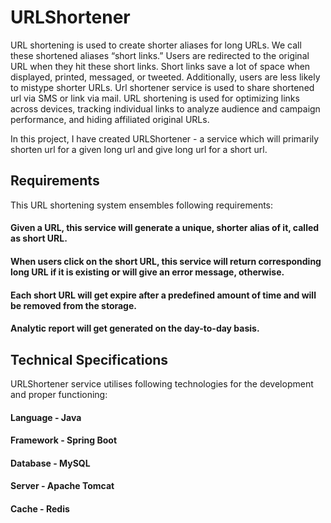 # URLShortener

URL shortening is used to create shorter aliases for long URLs. We call these shortened aliases “short links.” Users are redirected to the original URL when they hit these short links. Short links save a lot of space when displayed, printed, messaged, or tweeted. Additionally, users are less
likely to mistype shorter URLs. Url shortener service is used to share shortened url via SMS or link via mail. URL shortening is used for optimizing links across devices, tracking individual links to analyze audience and campaign performance, and hiding affiliated original URLs.

In this project, I have created URLShortener - a service which will primarily shorten url for a given long
url and give long url for a short url.

## Requirements
This URL shortening system ensembles following requirements:
#### Given a URL, this service will generate a unique, shorter alias of it, called as short URL.
#### When users click on the short URL, this service will return corresponding long URL if it is existing or will give an error message, otherwise.
#### Each short URL will get expire after a predefined amount of time and will be removed from the storage.
#### Analytic report will get generated on the day-to-day basis.

## Technical Specifications
URLShortener service utilises following technologies for the development and proper functioning:
#### Language - Java
#### Framework - Spring Boot
#### Database - MySQL
#### Server - Apache Tomcat
#### Cache - Redis
